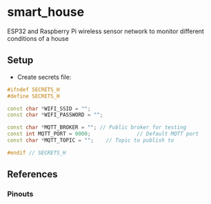 # smart_house

ESP32 and Raspberry Pi wireless sensor network to monitor different conditions of a house

## Setup

- Create secrets file:

```cpp
#ifndef SECRETS_H
#define SECRETS_H

const char *WIFI_SSID = "";
const char *WIFI_PASSWORD = "";

const char *MQTT_BROKER = ""; // Public broker for testing
const int MQTT_PORT = 0000;               // Default MQTT port
const char *MQTT_TOPIC = "";    // Topic to publish to

#endif // SECRETS_H
```

## References

### Pinouts
